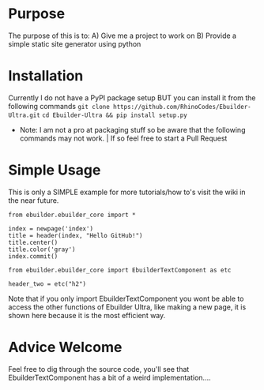 # Purpose
The purpose of this is to:
  A) Give me a project to work on
  B) Provide a simple static site generator using python
# Installation
Currently I do not have a PyPI package setup BUT you can install it from the following commands
`git clone https://github.com/RhinoCodes/Ebuilder-Ultra.git`
`cd Ebuilder-Ultra && pip install setup.py`
* Note: I am not a pro at packaging stuff so be aware that the following commands may not work. 
   | If so feel free to start a Pull Request
 # Simple Usage
 This is only a SIMPLE example for more tutorials/how to's visit the wiki in the near future.
 ```
 from ebuilder.ebuilder_core import *
 
 index = newpage('index')
 title = header(index, "Hello GitHub!")
 title.center()
 title.color('gray')
 index.commit()
 ```

```
from ebuilder.ebuilder_core import EbuilderTextComponent as etc
  
header_two = etc("h2")
```
Note that if you only import EbuilderTextComponent you wont be able to 
access the other functions of Ebuilder Ultra, like making a new page, it is shown here
because it is the most efficient way.

# Advice Welcome
Feel free to dig through the source code, you'll see that EbuilderTextComponent 
has a bit of a weird implementation....
